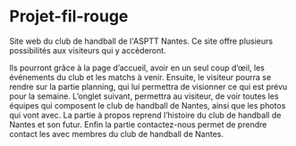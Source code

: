 # Projet-fil-rouge

Site web du club de handball de l'ASPTT Nantes.
Ce site offre plusieurs possibilités aux visiteurs qui y accèderont.

Ils pourront grâce à la page d’accueil, avoir en un seul coup d’œil, les événements du club et les matchs à venir. 
Ensuite, le visiteur pourra se rendre sur la partie planning, qui lui permettra de visionner ce qui est prévu pour la semaine. 
L’onglet suivant, permettra au visiteur, de voir toutes les équipes qui composent le club de handball de Nantes, ainsi que les photos qui vont avec. 
La partie à propos reprend l’histoire du club de handball de Nantes et son futur. 
Enfin la partie contactez-nous permet de prendre contact les avec membres du club de handball de Nantes. 

